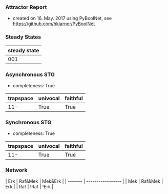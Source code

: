 

### Attractor Report
 * created on 16. May. 2017 using PyBoolNet, see https://github.com/hklarner/PyBoolNet

### Steady States
| steady state |
| ------------ | 
| 001          |

### Asynchronous STG
 * completeness: True

| trapspace      | univocal  | faithful  |
| -------------- | --------- | --------- |
| 11-            | True      | True      |

### Synchronous STG
 * completeness: True

| trapspace      | univocal  | faithful  |
| -------------- | --------- | --------- |
| 11-            | True      | True      |

### Network
| Erk     | Raf&Mek | Mek&Erk |
| ------- | ----------------- |
| Mek     | Raf&Mek | Erk     |
| Raf     | !Raf | !Erk       |

